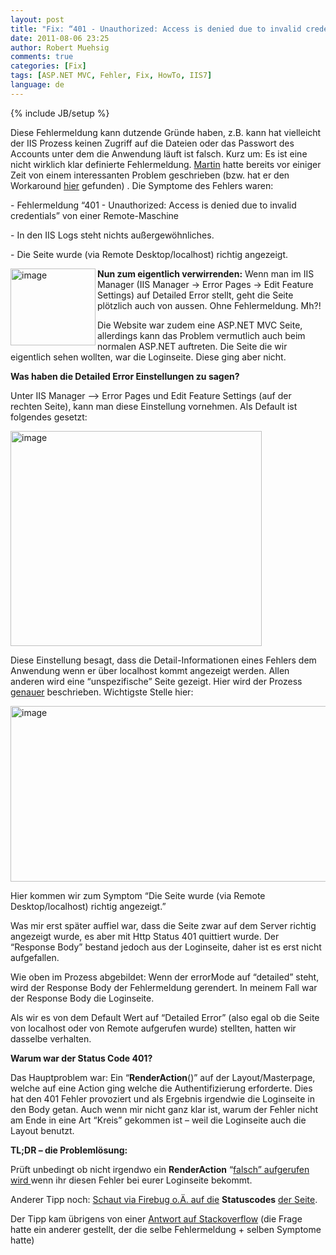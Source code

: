 ```yaml
---
layout: post
title: "Fix: “401 - Unauthorized: Access is denied due to invalid credentials” bei ASP.NET MVC & IIS 7"
date: 2011-08-06 23:25
author: Robert Muehsig
comments: true
categories: [Fix]
tags: [ASP.NET MVC, Fehler, Fix, HowTo, IIS7]
language: de
---
```

{% include JB/setup %}
<p>Diese Fehlermeldung kann dutzende Gründe haben, z.B. kann hat vielleicht der IIS Prozess keinen Zugriff auf die Dateien oder das Passwort des Accounts unter dem die Anwendung läuft ist falsch. Kurz um: Es ist eine nicht wirklich klar definierte Fehlermeldung. <a href="http://www.uniquesoftware.de/Blog/de/post/2011/07/22/Access-denied-due-to-invalid-credentials-aber-nur-manchmal.aspx">Martin</a> hatte bereits vor einiger Zeit von einem interessanten Problem geschrieben (bzw. hat er den Workaround <a href="http://blog.yeticode.co.uk/2011/03/iis7-iis-express-401-access-is-denied-due-to-invalid-credentials-issue/">hier</a> gefunden) . Die Symptome des Fehlers waren:</p> <p>- Fehlermeldung “401 - Unauthorized: Access is denied due to invalid credentials” von einer Remote-Maschine</p> <p>- In den IIS Logs steht nichts außergewöhnliches.</p> <p>- Die Seite wurde (via Remote Desktop/localhost) richtig angezeigt.</p> <p><a href="{{BASE_PATH}}/assets/wp-images-de/image1322.png"><img style="background-image: none; border-bottom: 0px; border-left: 0px; padding-left: 0px; padding-right: 0px; display: inline; float: left; border-top: 0px; border-right: 0px; padding-top: 0px" title="image" border="0" alt="image" align="left" src="{{BASE_PATH}}/assets/wp-images-de/image_thumb504.png" width="136" height="123"></a><strong>Nun zum eigentlich verwirrenden:</strong> Wenn man im IIS Manager (IIS Manager -&gt; Error Pages -&gt; Edit Feature Settings) auf Detailed Error stellt, geht die Seite plötzlich auch von aussen. Ohne Fehlermeldung. Mh?!</p> <p>Die Website war zudem eine ASP.NET MVC Seite, allerdings kann das Problem vermutlich auch beim normalen ASP.NET auftreten. Die Seite die wir eigentlich sehen wollten, war die Loginseite. Diese ging aber nicht.</p> <p><strong>Was haben die Detailed Error Einstellungen zu sagen?</strong></p> <p>Unter IIS Manager –&gt; Error Pages und Edit Feature Settings (auf der rechten Seite), kann man diese Einstellung vornehmen. Als Default ist folgendes gesetzt:</p> <p><a href="{{BASE_PATH}}/assets/wp-images-de/image1323.png"><img style="background-image: none; border-bottom: 0px; border-left: 0px; padding-left: 0px; padding-right: 0px; display: inline; border-top: 0px; border-right: 0px; padding-top: 0px" title="image" border="0" alt="image" src="{{BASE_PATH}}/assets/wp-images-de/image_thumb505.png" width="402" height="344"></a></p> <p>Diese Einstellung besagt, dass die Detail-Informationen eines Fehlers dem Anwendung wenn er über localhost kommt angezeigt werden. Allen anderen wird eine “unspezifische” Seite gezeigt. Hier wird der Prozess <a href="http://learn.iis.net/page.aspx/267/how-to-use-http-detailed-errors-in-iis-70/">genauer</a> beschrieben. Wichtigste Stelle hier:</p> <p><a href="{{BASE_PATH}}/assets/wp-images-de/image1324.png"><img style="background-image: none; border-bottom: 0px; border-left: 0px; padding-left: 0px; padding-right: 0px; display: inline; border-top: 0px; border-right: 0px; padding-top: 0px" title="image" border="0" alt="image" src="{{BASE_PATH}}/assets/wp-images-de/image_thumb506.png" width="544" height="281"></a></p> <p>Hier kommen wir zum Symptom “Die Seite wurde (via Remote Desktop/localhost) richtig angezeigt.”</p> <p>Was mir erst später auffiel war, dass die Seite zwar auf dem Server richtig angezeigt wurde, es aber mit Http Status 401 quittiert wurde. Der “Response Body” bestand jedoch aus der Loginseite, daher ist es erst nicht aufgefallen.</p> <p>Wie oben im Prozess abgebildet: Wenn der errorMode auf “detailed” steht, wird der Response Body der Fehlermeldung gerendert. In meinem Fall war der Response Body die Loginseite.</p> <p>Als wir es von dem Default Wert auf “Detailed Error” (also egal ob die Seite von localhost oder von Remote aufgerufen wurde) stellten, hatten wir dasselbe verhalten.</p> <p><strong>Warum war der Status Code 401?</strong></p> <p>Das Hauptproblem war: Ein “<strong>RenderAction</strong>()” auf der Layout/Masterpage, welche auf eine Action ging welche die Authentifizierung erforderte. Dies hat den 401 Fehler provoziert und als Ergebnis irgendwie die Loginseite in den Body getan. Auch wenn mir nicht ganz klar ist, warum der Fehler nicht am Ende in eine Art “Kreis” gekommen ist – weil die Loginseite auch die Layout benutzt. </p> <p><strong>TL;DR – die Problemlösung:</strong></p> <p>Prüft unbedingt ob nicht irgendwo ein <strong>RenderAction</strong> “<u>falsch” aufgerufen wird </u>wenn ihr diesen Fehler bei eurer Loginseite bekommt. </p> <p>Anderer Tipp noch: <u>Schaut via Firebug o.Ä. auf die</u> <strong>Statuscodes</strong> <u>der Seite</u>.</p> <p>Der Tipp kam übrigens von einer <a href="http://serverfault.com/questions/137073/401-unauthorized-on-server-2008-r2-iis-7-5">Antwort auf Stackoverflow</a> (die Frage hatte ein anderer gestellt, der die selbe Fehlermeldung + selben Symptome hatte)</p>
